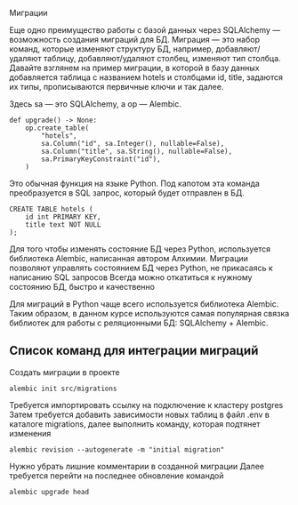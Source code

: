 Миграции

Еще одно преимущество работы с базой данных через SQLAlchemy — возможность создания миграций для БД. Миграция — это набор команд, которые изменяют структуру БД, например, добавляют/удаляют таблицу, добавляют/удаляют столбец, изменяют тип столбца. Давайте взглянем на пример миграции, в которой в базу данных добавляется таблица с названием hotels и столбцами id, title, задаются их типы, прописываются первичные ключи и так далее.

Здесь sa — это SQLAlchemy, а op — Alembic.
```
def upgrade() -> None:
    op.create_table(
        "hotels",
        sa.Column("id", sa.Integer(), nullable=False),
        sa.Column("title", sa.String(), nullable=False),
        sa.PrimaryKeyConstraint("id"),
    )
```
Это обычная функция на языке Python. Под капотом эта команда преобразуется в SQL запрос, который будет отправлен в БД.
```
CREATE TABLE hotels (
    id int PRIMARY KEY,
    title text NOT NULL
);
```
Для того чтобы изменять состояние БД через Python, используется библиотека Alembic, написанная автором Алхимии.
Миграции позволяют управлять состоянием БД через Python, не прикасаясь к написанию SQL запросов
Всегда можно откатиться к нужному состоянию БД, быстро и качественно

Для миграций в Python чаще всего используется библиотека Alembic. Таким образом, в данном курсе используются самая популярная связка библиотек для работы с реляционными БД: SQLAlchemy + Alembic.

## Список команд для интеграции миграций

Создать миграции в проекте
```
alembic init src/migrations
```

Требуется импортировать ссылку на подключение к кластеру postgres
Затем требуется добавить зависимости новых таблиц в файл .env в каталоге migrations, далее выполнить команду, которая подтянет изменения
```
alembic revision --autogenerate -m "initial migration"
```

Нужно убрать лишние комментарии в созданной миграции
Далее требуется перейти на последнее обновление командой
```
alembic upgrade head
```